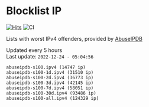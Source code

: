 # Blocklist IP

[![Hits](https://hits.seeyoufarm.com/api/count/incr/badge.svg?url=https%3A%2F%2Fgithub.com%2Fborestad%2Fblocklist-ip%2F&count_bg=%2379C83D&title_bg=%23555555&icon=&icon_color=%23E7E7E7&title=hits&edge_flat=false)](https://hits.seeyoufarm.com)  ![CI](https://img.shields.io/github/workflow/status/borestad/blocklist-ip/CI?style=flat-square)

Lists with worst IPv4 offenders, provided by [AbuseIPDB](https://www.abuseipdb.com/)

<!-- FOOTER-PLACEHOLDER -->
Updated every 5 hours<br>
Last update: `2022-12-24 - 05:04:56`
```
abuseipdb-s100.ipv4 (14747 ip)
abuseipdb-s100-1d.ipv4 (31510 ip)
abuseipdb-s100-2d.ipv4 (36773 ip)
abuseipdb-s100-3d.ipv4 (42145 ip)
abuseipdb-s100-7d.ipv4 (58051 ip)
abuseipdb-s100-30d.ipv4 (93486 ip)
abuseipdb-s100-all.ipv4 (124329 ip)
```

